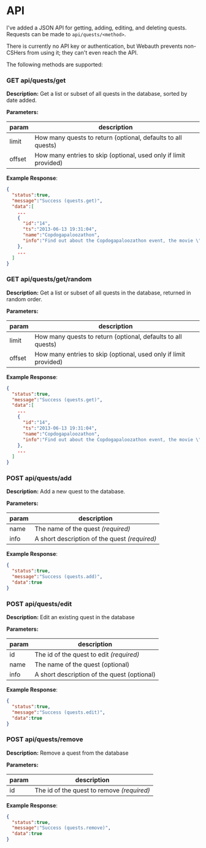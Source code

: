API
===

I've added a JSON API for getting, adding, editing, and deleting quests. Requests can be made to `api/quests/<method>`.

There is currently no API key or authentication, but Webauth prevents non-CSHers from using it; they can't even reach the API.

The following methods are supported:

### GET api/quests/get

__Description:__ Get a list or subset of all quests in the database, sorted by date added.


__Parameters:__

param | description
--- | ---
limit | How many quests to return (optional, defaults to all quests)
offset | How many entries to skip (optional, used only if limit provided)

__Example Response__:  

```json
{
  "status":true,
  "message":"Success (quests.get)",
  "data":[
    ...
    {
      "id":"14",
      "ts":"2013-06-13 19:31:04",
      "name":"Copdogapaloozathon",
      "info":"Find out about the Copdogapaloozathon event, the movie \"Cop Dog,\" and the host of the event."
    },
    ...
  ]
}
```

### GET api/quests/get/random

__Description:__ Get a list or subset of all quests in the database, returned in random order.

__Parameters:__

param | description
--- | ---
limit | How many quests to return (optional, defaults to all quests)
offset | How many entries to skip (optional, used only if limit provided)

__Example Response__:  

```json
{
  "status":true,
  "message":"Success (quests.get)",
  "data":[
    ...
    {
      "id":"14",
      "ts":"2013-06-13 19:31:04",
      "name":"Copdogapaloozathon",
      "info":"Find out about the Copdogapaloozathon event, the movie \"Cop Dog,\" and the host of the event."
    },
    ...
  ]
}
```

### POST api/quests/add

__Description:__ Add a new quest to the database.


__Parameters:__

param | description
--- | ---
name | The name of the quest _(required)_
info | A short description of the quest  _(required)_

__Example Response__:  

```json
{
  "status":true,
  "message":"Success (quests.add)",
  "data":true
}
```

### POST api/quests/edit

__Description:__ Edit an existing quest in the database


__Parameters:__

param | description
--- | ---
id | The id of the quest to edit _(required)_
name | The name of the quest (optional)
info | A short description of the quest (optional)

__Example Response__:  

```json
{
  "status":true,
  "message":"Success (quests.edit)",
  "data":true
}
```

### POST api/quests/remove

__Description:__ Remove a quest from the database


__Parameters:__

param | description
--- | ---
id | The id of the quest to remove _(required)_

__Example Response__:  

```json
{
  "status":true,
  "message":"Success (quests.remove)",
  "data":true
}
```